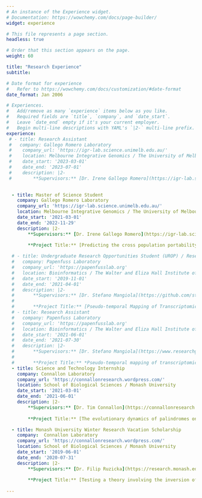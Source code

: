 ```yaml
---
# An instance of the Experience widget.
# Documentation: https://wowchemy.com/docs/page-builder/
widget: experience

# This file represents a page section.
headless: true

# Order that this section appears on the page.
weight: 60

title: "Research Experience"
subtitle:

# Date format for experience
#   Refer to https://wowchemy.com/docs/customization/#date-format
date_format: Jan 2006

# Experiences.
#   Add/remove as many `experience` items below as you like.
#   Required fields are `title`, `company`, and `date_start`.
#   Leave `date_end` empty if it's your current employer.
#   Begin multi-line descriptions with YAML's `|2-` multi-line prefix.
experience:
 # - title: Research Assistant
 #   company: Gallego Romero Laboratory
 #    company_url: 'https://igr-lab.science.unimelb.edu.au/'
 #    location: Melbourne Integrative Genomics / The University of Melbourne and St Vincent's Institute of Medical Research
 #    date_start: '2023-03-01'
 #    date_end: '2023-07-01'
 #    description: |2-
 #        **Supervisors:** [Dr. Irene Gallego Romero](https://igr-lab.science.unimelb.edu.au/) & [Dr. Christina Azodi](https://azodichr.github.io/)
        

  - title: Master of Science Student
    company: Gallego Romero Laboratory
    company_url: 'https://igr-lab.science.unimelb.edu.au/'
    location: Melbourne Integrative Genomics / The University of Melbourne and St Vincent's Institute of Medical Research 
    date_start: '2021-03-01'
    date_end: '2022-11-29'
    description: |2-
        **Supervisors:** [Dr. Irene Gallego Romero](https://igr-lab.science.unimelb.edu.au/) & [Dr. Christina Azodi](https://azodichr.github.io/) 
        
        **Project Title:** [Predicting the cross population portability of human eQTLs](../project/pop_spec_eqtl/)

  # - title: Undergraduate Research Opportunities Student (UROP) / Research Assistant
  #   company: Papenfuss Laboratory
  #   company_url: 'https://papenfusslab.org'
  #   location: Bioinformatics / The Walter and Eliza Hall Institute of Medical Research
  #   date_start: '2019-11-01'
  #   date_end: '2021-04-01'
  #   description: |2-
  #       **Supervisors:** [Dr. Stefano Mangiola](https://github.com/stemangiola) & [Prof. Tony Papenfuss](https://www.wehi.edu.au/people/tony-papenfuss)
  #       
  #       **Project Title:** [Pseudo-temporal Mapping of Transcriptomic Changes to Prostate Cancer Disease Progression](../project/TABI/)
  # - title: Research Assistant 
  #   company: Papenfuss Laboratory
  #   company_url: 'https://papenfusslab.org'
  #   location: Bioinformatics / The Walter and Eliza Hall Institute of Medical Research
  #   date_start: '2021-06-01'
  #   date_end: '2021-07-30'
  #   description: |2-
  #       **Supervisors:** [Dr. Stefano Mangiola](https://www.researchgate.net/profile/Stefano_Mangiola) & [Prof. Tony Papenfuss](https://www.wehi.edu.au/people/tony-papenfuss)
  #       
  #       **Project Title:** *Pseudo-temporal mapping of transcriptomic changes to prostate cancer disease progression*
  - title: Science and Technology Internship
    company: Connallon Laboratory
    company_url: 'https://connallonresearch.wordpress.com/'
    location: School of Biological Sciences / Monash University
    date_start: '2021-03-01'
    date_end: '2021-06-01'
    description: |2-
        **Supervisors:** [Dr. Tim Connallon](https://connallonresearch.wordpress.com/)
        
        **Project Title:** [The evolutionary dynamics of palindromes on the X chromosome](../project/monash_internship/)

  - title: Monash University Winter Research Vacation Scholarship
    company:  Connallon Laboratory
    company_url: 'https://connallonresearch.wordpress.com/'
    location: School of Biological Sciences / Monash University
    date_start: '2019-06-01'
    date_end: '2020-07-31'
    description: |2-
        **Supervisors:** [Dr. Filip Ruzicka](https://research.monash.edu/en/persons/filip-ruzicka) & [Dr. Tim Connallon](https://www.monash.edu/science/schools/biological-sciences/staff/timc)
        
        **Project Title:** [Testing a theory involving the inversion of chromosomes](../project/monash-winter/)
        
---
```

